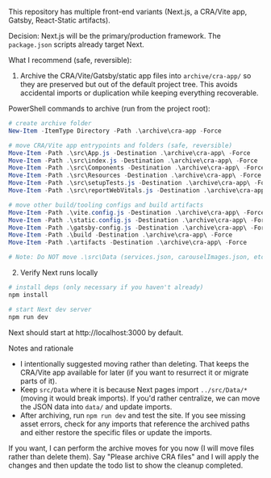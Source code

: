 This repository has multiple front-end variants (Next.js, a CRA/Vite app, Gatsby, React-Static artifacts).

Decision: Next.js will be the primary/production framework. The `package.json` scripts already target Next.

What I recommend (safe, reversible):

1) Archive the CRA/Vite/Gatsby/static app files into `archive/cra-app/` so they are preserved but out of the default project tree. This avoids accidental imports or duplication while keeping everything recoverable.

PowerShell commands to archive (run from the project root):

```powershell
# create archive folder
New-Item -ItemType Directory -Path .\archive\cra-app -Force

# move CRA/Vite app entrypoints and folders (safe, reversible)
Move-Item -Path .\src\App.js -Destination .\archive\cra-app\ -Force
Move-Item -Path .\src\index.js -Destination .\archive\cra-app\ -Force
Move-Item -Path .\src\Components -Destination .\archive\cra-app\ -Force
Move-Item -Path .\src\Resources -Destination .\archive\cra-app\ -Force
Move-Item -Path .\src\setupTests.js -Destination .\archive\cra-app\ -Force
Move-Item -Path .\src\reportWebVitals.js -Destination .\archive\cra-app\ -Force

# move other build/tooling configs and build artifacts
Move-Item -Path .\vite.config.js -Destination .\archive\cra-app\ -Force
Move-Item -Path .\static.config.js -Destination .\archive\cra-app\ -Force
Move-Item -Path .\gatsby-config.js -Destination .\archive\cra-app\ -Force
Move-Item -Path .\build -Destination .\archive\cra-app\ -Force
Move-Item -Path .\artifacts -Destination .\archive\cra-app\ -Force

# Note: Do NOT move .\src\Data (services.json, carouselImages.json, etc.) because Next pages import these files.
```

2) Verify Next runs locally

```powershell
# install deps (only necessary if you haven't already)
npm install

# start Next dev server
npm run dev
```

Next should start at http://localhost:3000 by default.

Notes and rationale
- I intentionally suggested moving rather than deleting. That keeps the CRA/Vite app available for later (if you want to resurrect it or migrate parts of it).
- Keep `src/Data` where it is because Next pages import `../src/Data/*` (moving it would break imports). If you'd rather centralize, we can move the JSON data into `data/` and update imports.
- After archiving, run `npm run dev` and test the site. If you see missing asset errors, check for any imports that reference the archived paths and either restore the specific files or update the imports.

If you want, I can perform the archive moves for you now (I will move files rather than delete them). Say "Please archive CRA files" and I will apply the changes and then update the todo list to show the cleanup completed.

